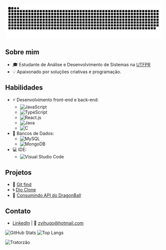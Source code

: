 ![Snake Game](https://raw.githubusercontent.com/Platane/snk/output/github-contribution-grid-snake.svg)

## Sobre mim
- 🎓 Estudante de Análise e Desenvolvimento de Sistemas na [UTFPR](http://www.utfpr.edu.br/)
- 💡 Apaixonado por soluções criativas e programação.

## Habilidades
- ⚡ Desenvolvimento front-end e back-end:
  - ![JavaScript](https://img.shields.io/badge/JavaScript-F7DF1E?style=flat&logo=javascript&logoColor=black)
  - ![TypeScript](https://img.shields.io/badge/TypeScript-007ACC?style=flat&logo=typescript&logoColor=white)
  - ![React.js](https://img.shields.io/badge/React.js-61DAFB?style=flat&logo=react&logoColor=black)
  - ![Java](https://img.shields.io/badge/Java-007396?style=flat&logo=java&logoColor=white)
  - ![C](https://img.shields.io/badge/C-A8B9CC?style=flat&logo=c&logoColor=white)
- 💾 Bancos de Dados:
  - ![MySQL](https://img.shields.io/badge/MySQL-4479A1?style=flat&logo=mysql&logoColor=white)
  - ![MongoDB](https://img.shields.io/badge/MongoDB-47A248?style=flat&logo=mongodb&logoColor=white)
- 💻 IDE:
  - ![Visual Studio Code](https://img.shields.io/badge/Visual%20Studio%20Code-007ACC?style=flat&logo=visual%20studio%20code&logoColor=white)

## Projetos
- 🌟 [Git find](https://github.com/zVihugo/git-find)
- 🌀 [Dio Clone](https://github.com/zVihugo/dio-clone)
- 🐉 [Consumindo API do DragonBall](https://github.com/zVihugo/proje_react_vite_deploy)

## Contato
- [LinkedIn](https://www.linkedin.com/in/victor-moreira-ab8923229/) | 📧 zvihugo@hotmail.com

![GitHub Stats](https://github-readme-stats.vercel.app/api?username=zVihugo&theme=transparent&bg_color=654321&border_color=8B4513&show_icons=true&icon_color=DAA520&title_color=FFD700&text_color=FFF5EE)
![Top Langs](https://github-readme-stats-git-masterrstaa-rickstaa.vercel.app/api/top-langs/?username=zVihugo&bg_color=654321&border_color=8B4513&title_color=FFD700&text_color=FFF5EE)

<img src="https://media4.giphy.com/media/v1.Y2lkPTc5MGI3NjExMzhqaGp3ajRneHBhbHczYm1jMDZpeWhjNzB5Z3hjZ2tnZmJteGpwYSZlcD12MV9pbnRlcm5hbF9naWZfYnlfaWQmY3Q9Zw/cvrL5j2fbHYHK/giphy.webp" alt="Tratorzão" width="800">
